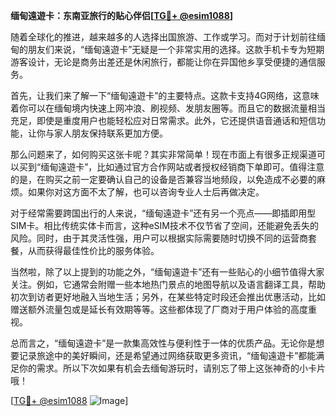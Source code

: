 **缅甸遠遊卡：东南亚旅行的贴心伴侣[[TG💪+ @esim1088](https://t.me/s/esim1088)]**

随着全球化的推进，越来越多的人选择出国旅游、工作或学习。而对于计划前往缅甸的朋友们来说，“缅甸遠遊卡”无疑是一个非常实用的选择。这款手机卡专为短期游客设计，无论是商务出差还是休闲旅行，都能让你在异国他乡享受便捷的通信服务。

首先，让我们来了解一下“缅甸遠遊卡”的主要特点。这款卡支持4G网络，这意味着你可以在缅甸境内快速上网冲浪、刷视频、发朋友圈等。而且它的数据流量相当充足，即使是重度用户也能轻松应对日常需求。此外，它还提供语音通话和短信功能，让你与家人朋友保持联系更加方便。

那么问题来了，如何购买这张卡呢？其实非常简单！现在市面上有很多正规渠道可以买到“缅甸遠遊卡”，比如通过官方合作网站或者授权经销商下单即可。值得注意的是，在购买之前一定要确认自己的设备是否兼容当地频段，以免造成不必要的麻烦。如果你对这方面不太了解，也可以咨询专业人士后再做决定。

对于经常需要跨国出行的人来说，“缅甸遠遊卡”还有另一个亮点——即插即用型SIM卡。相比传统实体卡而言，这种eSIM技术不仅节省了空间，还能避免丢失的风险。同时，由于其灵活性强，用户可以根据实际需要随时切换不同的运营商套餐，从而获得最佳性价比的服务体验。

当然啦，除了以上提到的功能之外，“缅甸遠遊卡”还有一些贴心的小细节值得大家关注。例如，它通常会附赠一些本地热门景点的地图导航以及语言翻译工具，帮助初次到访者更好地融入当地生活；另外，在某些特定时段还会推出优惠活动，比如赠送额外流量包或是延长有效期等等。这些都体现了厂商对于用户体验的高度重视。

总而言之，“缅甸遠遊卡”是一款集高效性与便利性于一体的优质产品。无论你是想要记录旅途中的美好瞬间，还是希望通过网络获取更多资讯，“缅甸遠遊卡”都能满足你的需求。所以下次如果有机会去缅甸游玩时，请别忘了带上这张神奇的小卡片哦！

[[TG💪+ @esim1088](https://t.me/s/esim1088) ![Image](https://i.postimg.cc/4NQfJmqS/Snipaste-2025-05-13-00-14-12.png)]